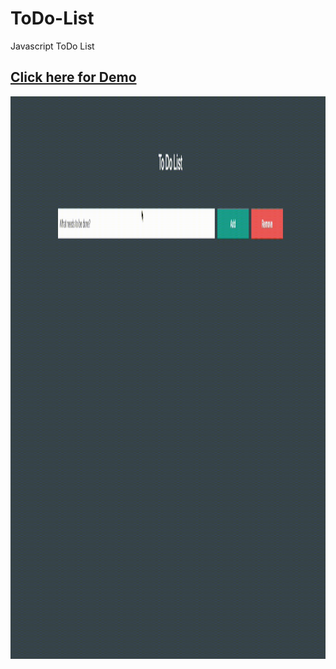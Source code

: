 # ToDo-List
Javascript ToDo List

## <a href="https://sinansarikaya.github.io/ToDo-List/"> Click here for Demo </a>

<img src='https://github.com/sinansarikaya/ToDo-List/blob/main/todo.gif' width='900' height='900'>
